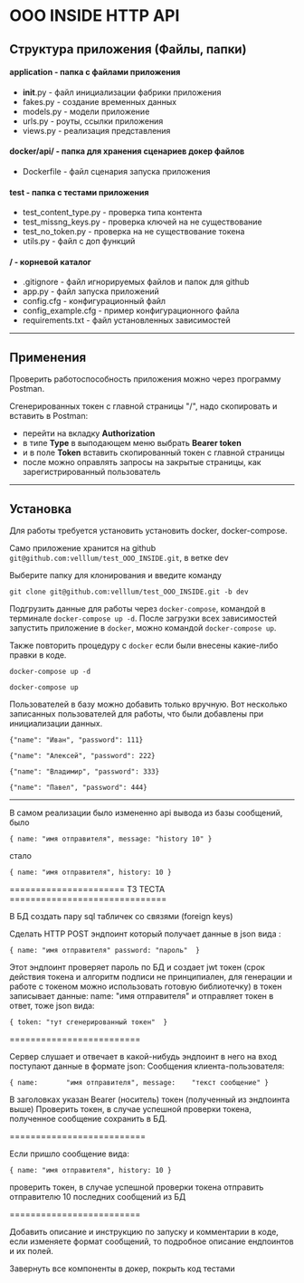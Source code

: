 # ООО INSIDE HTTP API

## Структура приложения (Файлы, папки)

#### application - папка с файлами приложения
- __init__.py - файл инициализации фабрики приложения
- fakes.py - создание временных данных
- models.py - модели приложение
- urls.py - роуты, ссылки приложения
- views.py - реализация представления

#### docker/api/ - папка для хранения сценариев докер файлов
- Dockerfile - файл сценария запуска приложения

#### test - папка с тестами приложения
- test_content_type.py - проверка типа контента
- test_missng_keys.py - проверка ключей на не существование
- test_no_token.py - проверка на не существование токена
- utils.py - файл с доп функций

#### / - корневой каталог
- .gitignore - файл игнорируемых файлов и папок для github
- app.py - файл запуска приложений
- config.cfg - конфигурационный файл
- config_example.cfg - пример конфигурационного файла
- requirements.txt - файл установленных зависимостей

-----------------------------------------------------

## Применения

Проверить работоспособность приложения можно через программу Postman.

Сгенерированных токен с главной страницы "/", надо скопировать и вставить в Postman:

- перейти на вкладку **Authorization** 
- в типе **Type** в выподающем меню выбрать **Bearer token**
- и в поле **Token** вставить скопированный токен с главной страницы
- после можно оправлять запросы на закрытые страницы, как зарегистрированный пользователь

-----------------------------------------------------

## Установка

Для работы требуется установить установить docker, docker-compose.

Само приложение хранится на github `git@github.com:velllum/test_OOO_INSIDE.git`, в ветке dev

Выберите папку для клонирования и введите команду 

`git clone git@github.com:velllum/test_OOO_INSIDE.git -b dev`

Подгрузить данные для работы через `docker-compose`, командой в терминале `docker-compose up -d`.
После загрузки всех зависимостей запустить приложение в `docker`, можно командой `docker-compose up`.

Также повторить процедуру с `docker` если были внесены какие-либо правки в коде.

`docker-compose up -d`

`docker-compose up`


Пользователей в базу можно добавить только вручную.
Вот несколько записанных пользователей для работы, что были добавлены при инициализации данных.

`{"name": "Иван", "password": 111}`

`{"name": "Алексей", "password": 222}`

`{"name": "Владимир", "password": 333}`

`{"name": "Павел", "password": 444}`

--------------------------------------------------

В самом реализации было измененно api вывода из базы сообщений, было 

`{
    name: "имя отправителя",
    message: "history 10"
}`

стало 

`{
    name: "имя отправителя",
    history: 10
}`

====================== ТЗ ТЕСТА ==============================

В БД создать пару sql табличек со связями (foreign keys)

Сделать HTTP POST эндпоинт который получает данные в json вида :

`{
    name: "имя отправителя"
    password: "пароль" 
}`

Этот эндпоинт проверяет пароль по БД и создает jwt токен 
(срок действия токена и алгоритм подписи не принципиален, 
для генерации и работе с токеном можно использовать готовую библиотечку)
в токен записывает данные: name: "имя отправителя" и отправляет токен в ответ, тоже json вида:

`{
    token: "тут сгенерированный токен" 
}`


=========================

Сервер слушает и отвечает в какой-нибудь эндпоинт в него на вход поступают данные в формате json:
Сообщения клиента-пользователя:

`{
    name:       "имя отправителя",
    message:    "текст сообщение"
}`

В заголовках указан Bearer (носитель) токен (полученный из эндпоинта выше)
Проверить токен, в случае успешной проверки токена, полученное сообщение сохранить в БД.


==========================

Если пришло сообщение вида:

`{
    name: "имя отправителя",
    history: 10
}`

проверить токен, в случае успешной проверки токена отправить отправителю 10 последних сообщений из БД

=========================

Добавить описание и инструкцию по запуску и комментарии в коде, если изменяете формат сообщений, то подробное описание ендпоинтов и их полей.

Завернуть все компоненты в докер, покрыть код тестами